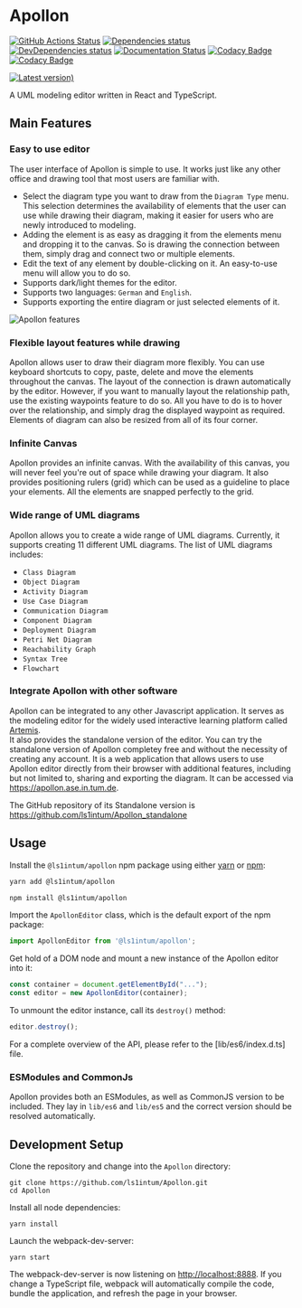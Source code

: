 # Apollon

[![GitHub Actions Status](https://github.com/ls1intum/Apollon/workflows/Build/badge.svg)](https://github.com/ls1intum/Apollon/actions?query=branch%3Adevelop+workflow%3ABuild)
[![Dependencies status](https://img.shields.io/david/ls1intum/Apollon)](package.json)
[![DevDependencies status](https://img.shields.io/david/dev/ls1intum/Apollon)](package.json)
[![Documentation Status](https://readthedocs.org/projects/apollon-library/badge/?version=latest)](https://apollon-library.readthedocs.io/en/latest/?badge=latest)
[![Codacy Badge](https://api.codacy.com/project/badge/Grade/ff48bab36a924471abcf61566563ffe6)](https://app.codacy.com/gh/ls1intum/Apollon?utm_source=github.com&utm_medium=referral&utm_content=ls1intum/Apollon&utm_campaign=Badge_Grade_Dashboard)
[![Codacy Badge](https://app.codacy.com/project/badge/Coverage/9bbbff1e8475480d92c80615ac2eddf6)](https://www.codacy.com/gh/ls1intum/Apollon?utm_source=github.com&utm_medium=referral&utm_content=ls1intum/Apollon&utm_campaign=Badge_Coverage)

[![Latest version)](https://img.shields.io/npm/v/@ls1intum/apollon)](https://www.npmjs.com/package/@ls1intum/apollon)

A UML modeling editor written in React and TypeScript.

## Main Features

### Easy to use editor
The user interface of Apollon is simple to use. 
It works just like any other office and drawing tool that most users are familiar with. 

-   Select the diagram type you want to draw from the `Diagram Type` menu. This selection determines the availability of elements that the user can use while drawing their diagram, making it easier for users who are newly introduced to modeling.
-   Adding the element is as easy as dragging it from the elements menu and dropping it to the canvas. So is drawing the connection between them, simply drag and connect two or multiple elements.
-   Edit the text of any element by double-clicking on it. An easy-to-use menu will allow you to do so.
-   Supports dark/light themes for the editor.
-   Supports two languages: `German` and `English`.
-   Supports exporting the entire diagram or just selected elements of it.

![Apollon features](/docs/images/features.gif "Apollon features")

### Flexible layout features while drawing
Apollon allows user to draw their diagram more flexibly.
You can use keyboard shortcuts to copy, paste, delete and move the elements throughout the canvas.
The layout of the connection is drawn automatically by the editor. 
However, if you want to manually layout the relationship path, use the existing waypoints feature to do so.
All you have to do is to hover over the relationship, and simply drag the displayed waypoint as required. 
Elements of diagram can also be resized from all of its four corner.

### Infinite Canvas
Apollon provides an infinite canvas.
With the availability of this canvas, you will never feel you're out of space while drawing your diagram.
It also provides positioning rulers (grid) which can be used as a guideline to place your elements.
All the elements are snapped perfectly to the grid.

### Wide range of UML diagrams
Apollon allows you to create a wide range of UML diagrams.
Currently, it supports creating 11 different UML diagrams.
The list of UML diagrams includes:
-   `Class Diagram`
-   `Object Diagram`
-   `Activity Diagram`
-   `Use Case Diagram`
-   `Communication Diagram`
-   `Component Diagram`
-   `Deployment Diagram`
-   `Petri Net Diagram`
-   `Reachability Graph`
-   `Syntax Tree`
-   `Flowchart`

### Integrate Apollon with other software
Apollon can be integrated to any other Javascript application.
It serves as the modeling editor for the widely used interactive learning platform called [Artemis](https://artemis.ase.in.tum.de/).  
It also provides the standalone version of the editor.
You can try the standalone version of Apollon completey free and without the necessity of creating any account. 
It is a web application that allows users to use Apollon editor directly from their browser with additional features, including but not limited to, sharing and exporting the diagram.
It can be accessed via https://apollon.ase.in.tum.de.

The GitHub repository of its Standalone version is https://github.com/ls1intum/Apollon_standalone

## Usage

Install the `@ls1intum/apollon` npm package using either [yarn](https://yarnpkg.com/) or [npm](https://www.npmjs.com/):

```sh
yarn add @ls1intum/apollon
```

```sh
npm install @ls1intum/apollon
```

Import the `ApollonEditor` class, which is the default export of the npm package:

```js
import ApollonEditor from '@ls1intum/apollon';
```

Get hold of a DOM node and mount a new instance of the Apollon editor into it:

```js
const container = document.getElementById("...");
const editor = new ApollonEditor(container);
```

To unmount the editor instance, call its `destroy()` method:

```js
editor.destroy();
```

For a complete overview of the API, please refer to the [lib/es6/index.d.ts] file.

### ESModules and CommonJs

Apollon provides both an ESModules, as well as CommonJS version to be included.
They lay in `lib/es6` and `lib/es5` and the correct version should be resolved automatically.

## Development Setup

Clone the repository and change into the `Apollon` directory:

```
git clone https://github.com/ls1intum/Apollon.git
cd Apollon
```

Install all node dependencies:

```
yarn install
```

Launch the webpack-dev-server:

```
yarn start
```

The webpack-dev-server is now listening on [http://localhost:8888](http://localhost:8888). If you change a TypeScript file, webpack will automatically compile the code, bundle the application, and refresh the page in your browser.
